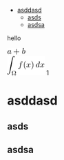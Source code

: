 - [asddasd](#orgb3a335e)
  - [asds](#org6b7328e)
  - [asdsa](#org0efa33f)

hello

<img src="ltximg/README_c4a3f3a4b7cb133dfbfddf6ac20a3c614667a29b.png" alt="README_c4a3f3a4b7cb133dfbfddf6ac20a3c614667a29b.png" />


<div class="equation-container">
<span class="equation">
<img src="ltximg/README_beaf9e62a7d90478901ab70fa91ed2d0f3ce680f.png" alt="README_beaf9e62a7d90478901ab70fa91ed2d0f3ce680f.png" />
</span>
<span class="equation-label">
1
</span>
</div>


<a id="orgb3a335e"></a>

# asddasd


<a id="org6b7328e"></a>

## asds


<a id="org0efa33f"></a>

## asdsa
